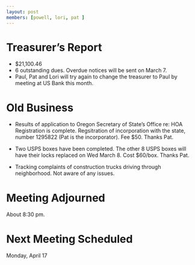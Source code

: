 ```yaml
---
layout: post
members: [powell, lori, pat ]
---
```

# Treasurer’s Report
* $21,100.46
* 6 outstanding dues.  Overdue notices will be sent on March 7.
* Paul, Pat and Lori will try again to change the treasurer to Paul by meeting at US Bank this month.

# Old Business
* Results of application to Oregon Secretary of State’s Office re: HOA Registration is complete.
Regsitration of incorporation with the state, number 1295822 (Pat is the incorporator).
Fee $50.
Thanks Pat.

* Two USPS boxes have been completed.
The other 8 USPS boxes will have their locks replaced on Wed March 8.
Cost $60/box.
Thanks Pat.

* Tracking complaints of construction trucks driving through neighborhood.
Not aware of any issues.

# Meeting Adjourned
About 8:30 pm.

# Next Meeting Scheduled
Monday, April 17
